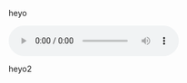 heyo

<audio controls>
    <source src='https://raw.githubusercontent.com/Woutah/API/master/autovc/wavs/p225/p225_003.wav'>
</audio>

heyo2
